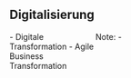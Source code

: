## <i class="fa fa-cloud" aria-hidden="true"></i> Digitalisierung
<div style="text-align: left; float: left; width: 30%">
- Digitale Transformation
- Agile Business Transformation
</div>
<div style="text-align: right; float: right;  width: 70%">
    <img style="border: none; box-shadow: none; background: none;"  data-src="/media/tagcloud.png"></img>
</div>
Note:
-
